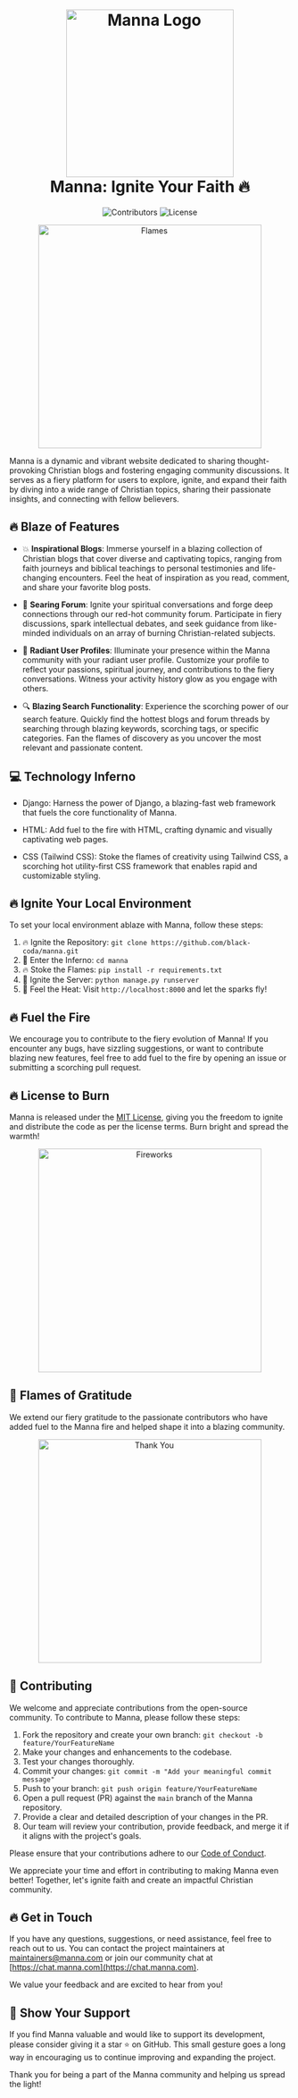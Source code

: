 <h1 align="center">
  <img src="manna-logo.gif" alt="Manna Logo" width="300px">
  <br>
  Manna: Ignite Your Faith 🔥
</h1>

<p align="center">
  <img src="https://img.shields.io/badge/contributors-3-red.svg" alt="Contributors">
  <img src="https://img.shields.io/badge/license-MIT-blue.svg" alt="License">
</p>

<p align="center">
  <img src="flames.gif" alt="Flames" width="400px">
</p>

Manna is a dynamic and vibrant website dedicated to sharing thought-provoking Christian blogs and fostering engaging community discussions. It serves as a fiery platform for users to explore, ignite, and expand their faith by diving into a wide range of Christian topics, sharing their passionate insights, and connecting with fellow believers.

## 🔥 Blaze of Features

- 💥 **Inspirational Blogs**: Immerse yourself in a blazing collection of Christian blogs that cover diverse and captivating topics, ranging from faith journeys and biblical teachings to personal testimonies and life-changing encounters. Feel the heat of inspiration as you read, comment, and share your favorite blog posts.

- 💬 **Searing Forum**: Ignite your spiritual conversations and forge deep connections through our red-hot community forum. Participate in fiery discussions, spark intellectual debates, and seek guidance from like-minded individuals on an array of burning Christian-related subjects.

- 🌟 **Radiant User Profiles**: Illuminate your presence within the Manna community with your radiant user profile. Customize your profile to reflect your passions, spiritual journey, and contributions to the fiery conversations. Witness your activity history glow as you engage with others.

- 🔍 **Blazing Search Functionality**: Experience the scorching power of our search feature. Quickly find the hottest blogs and forum threads by searching through blazing keywords, scorching tags, or specific categories. Fan the flames of discovery as you uncover the most relevant and passionate content.

## 💻 Technology Inferno

- Django: Harness the power of Django, a blazing-fast web framework that fuels the core functionality of Manna.

- HTML: Add fuel to the fire with HTML, crafting dynamic and visually captivating web pages.

- CSS (Tailwind CSS): Stoke the flames of creativity using Tailwind CSS, a scorching hot utility-first CSS framework that enables rapid and customizable styling.

## 🔥 Ignite Your Local Environment

To set your local environment ablaze with Manna, follow these steps:

1. 🔥 Ignite the Repository: `git clone https://github.com/black-coda/manna.git`
2. 🌟 Enter the Inferno: `cd manna`
3. 🔥 Stoke the Flames: `pip install -r requirements.txt`
4. 🚀 Ignite the Server: `python manage.py runserver`
5. 🌟 Feel the Heat: Visit `http://localhost:8000` and let the sparks fly!

## 🔥 Fuel the Fire

We encourage you to contribute to the fiery evolution of Manna! If you encounter any bugs, have sizzling suggestions, or want to contribute blazing new features, feel free to add fuel to the fire by opening an issue or submitting a scorching pull request.

## 🔥 License to Burn

Manna is released under the [MIT License](LICENSE), giving you the freedom to ignite and distribute the code as per the license terms. Burn bright and spread the warmth!

<p align="center">
  <img src="fireworks.gif" alt="Fireworks" width="400px">
</p>

## 🌟 Flames of Gratitude

We extend our fiery gratitude to the passionate contributors who have added fuel to the Manna fire and helped shape it into a blazing community.

<p align="center">
  <img src="thank-you.gif" alt="Thank You" width="400px">
</p>


## 🌟 Contributing

We welcome and appreciate contributions from the open-source community. To contribute to Manna, please follow these steps:

1. Fork the repository and create your own branch: `git checkout -b feature/YourFeatureName`
2. Make your changes and enhancements to the codebase.
3. Test your changes thoroughly.
4. Commit your changes: `git commit -m "Add your meaningful commit message"`
5. Push to your branch: `git push origin feature/YourFeatureName`
6. Open a pull request (PR) against the `main` branch of the Manna repository.
7. Provide a clear and detailed description of your changes in the PR.
8. Our team will review your contribution, provide feedback, and merge it if it aligns with the project's goals.

Please ensure that your contributions adhere to our [Code of Conduct](CODE_OF_CONDUCT.md).

We appreciate your time and effort in contributing to making Manna even better! Together, let's ignite faith and create an impactful Christian community.

## 🔥 Get in Touch

If you have any questions, suggestions, or need assistance, feel free to reach out to us. You can contact the project maintainers at [maintainers@manna.com](mailto:maintainers@manna.com) or join our community chat at [https://chat.manna.com](https://chat.manna.com).

We value your feedback and are excited to hear from you!

## 🌟 Show Your Support

If you find Manna valuable and would like to support its development, please consider giving it a star ⭐️ on GitHub. This small gesture goes a long way in encouraging us to continue improving and expanding the project.

Thank you for being a part of the Manna community and helping us spread the light!
